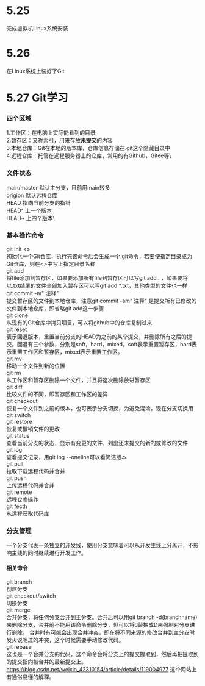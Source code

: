 # 5.25
完成虚拟机Linux系统安装
# 5.26
在Linux系统上装好了Git
# 5.27 Git学习
### 四个区域
1.工作区：在电脑上实际能看到的目录\
2.暂存区：又称索引，用来存放**未提交**的内容\
3.本地仓库：Git在本地的版本库，仓库信息存储在.git这个隐藏目录中\
4.远程仓库：托管在远程服务器上的仓库，常用的有Github，Gitee等\
### 文件状态
main/master  默认主分支，目前用main较多\
origion  默认远程仓库\
HEAD  指向当前分支的指针\
HEAD^  上一个版本\
HEAD~  上四个版本\
### 基本操作命令
git init <> \
初始化一个Git仓库，执行完该命令后会生成一个.git命令，若要使指定目录成为Git仓库，则在<>中写上指定目录名称\
git add <file>\
将file添加到暂存区，如果要添加所有file到暂存区可以写git add . ，如果要将以.txt结尾的文件全部加入暂存区可以写git add *.txt，其他类型的文件也一样\
git commit -m" 注释"\
提交暂存区的文件到本地仓库，注意git commit -am" 注释" 是提交所有已修改的文件到本地仓库，即省略git add这一步骤\
git clone\
从现有的Git仓库中拷贝项目，可以将github中的仓库复制过来\
git reset\
表示回退版本，重置当前分支的HEAD为之前的某个提交，并删除所有之后的提交。回退有三个参数，分别是soft，hard，mixed。soft表示重置暂存区，hard表示重置工作区和暂存区，mixed表示重置工作区。\
git mv <file> <new-file>\
移动一个文件到新的位置\
git rm <file>\
从工作区和暂存区删除一个文件，并且将这次删除放进暂存区\
git diff\
比较文件的不同，即暂存区和工作区的差异\
git checkout <file> <commit-id>\
恢复一个文件到之前的版本，也可表示分支切换，为避免混淆，现在分支切换用git switch\
git restore\
恢复或撤销文件的更改\
git status\
查看当前分支的状态，显示有变更的文件，列出还未提交的新的或修改的文件\
git log \
查看提交记录，用git log --oneline可以看简洁版本\
git pull\
拉取下载远程代码并合并\
git push\
上传远程代码并合并\
git remote\
远程仓库操作\
git fecth\
从远程获取代码库
### 分支管理
一个分支代表一条独立的开发线，使用分支意味着可以从开发主线上分离开，不影响主线的同时继续进行开发工作。
#### 相关命令
git branch <branchname>\
创建分支\
git checkout/switch <branchname>\
切换分支\
git merge\
合并分支，将任何分支合并到主分支。合并后可以用git branch -d(branchname)来删除分支，合并前不能用该命令删除分支，但可以将d替换成D来强制对分支进行删除。
合并时有可能会出现合并冲突，即在将不同来源的修改合并到主分支时发火说呢过的冲突，这个时候需要手动修改代码。\
git rebase\
这也是一个合并分支的代码，这个命令会将分支上的提交提取到，然后再把提取到的提交指向被合并的最新提交上。https://blog.csdn.net/weixin_42310154/article/details/119004977 这个网站上有通俗易懂的解释。



